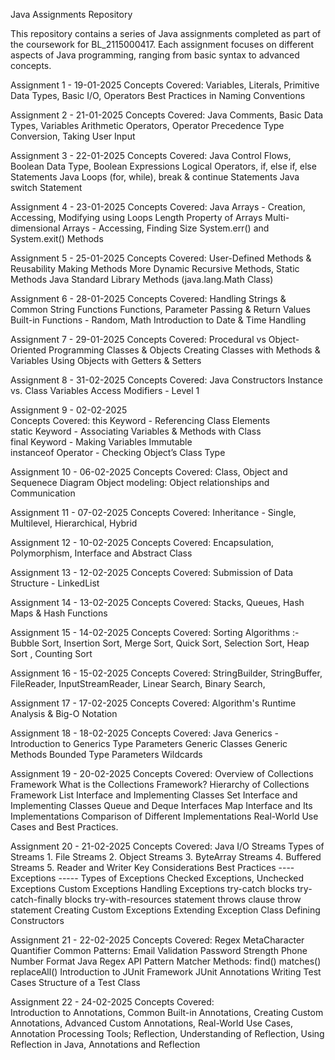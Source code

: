 Java Assignments Repository

This repository contains a series of Java assignments completed as part of the coursework for BL_2115000417. Each assignment focuses on different aspects of Java programming, ranging from basic syntax to advanced concepts.

Assignment 1 - 19-01-2025
Concepts Covered:
    Variables, Literals, Primitive Data Types, Basic I/O, Operators
    Best Practices in Naming Conventions

Assignment 2 - 21-01-2025
Concepts Covered:
    Java Comments, Basic Data Types, Variables
    Arithmetic Operators, Operator Precedence
    Type Conversion, Taking User Input

Assignment 3 - 22-01-2025
Concepts Covered:
    Java Control Flows, Boolean Data Type, Boolean Expressions
    Logical Operators, if, else if, else Statements
    Java Loops (for, while), break & continue Statements
    Java switch Statement

Assignment 4 - 23-01-2025
Concepts Covered:
    Java Arrays - Creation, Accessing, Modifying using Loops
    Length Property of Arrays
    Multi-dimensional Arrays - Accessing, Finding Size
    System.err() and System.exit() Methods

Assignment 5 - 25-01-2025
Concepts Covered:
    User-Defined Methods & Reusability
    Making Methods More Dynamic
    Recursive Methods, Static Methods
    Java Standard Library Methods (java.lang.Math Class)

Assignment 6 - 28-01-2025
Concepts Covered:
    Handling Strings & Common String Functions
    Functions, Parameter Passing & Return Values
    Built-in Functions - Random, Math
    Introduction to Date & Time Handling

Assignment 7 - 29-01-2025
Concepts Covered:
    Procedural vs Object-Oriented Programming
    Classes & Objects
    Creating Classes with Methods & Variables
    Using Objects with Getters & Setters

Assignment 8 - 31-02-2025
Concepts Covered:
    Java Constructors
    Instance vs. Class Variables
    Access Modifiers - Level 1

Assignment 9 - 02-02-2025  
Concepts Covered: 
    this Keyword - Referencing Class Elements  
    static Keyword - Associating Variables & Methods with Class  
    final Keyword - Making Variables Immutable  
    instanceof Operator - Checking Object’s Class Type  


Assignment 10 - 06-02-2025
Concepts Covered: 
    Class, Object and Sequenece Diagram
    Object modeling: Object relationships and Communication


Assignment 11 - 07-02-2025
Concepts Covered:
    Inheritance - Single, Multilevel, Hierarchical, Hybrid 

Assignment 12 - 10-02-2025
Concepts Covered:
    Encapsulation, Polymorphism, Interface and Abstract Class

Assignment 13 - 12-02-2025
Concepts Covered:
    Submission of Data Structure - LinkedList

Assignment 14 - 13-02-2025
Concepts Covered:
    Stacks, Queues, Hash Maps & Hash Functions 

Assignment 15 - 14-02-2025
Concepts Covered:
    Sorting Algorithms :- Bubble Sort, Insertion Sort, Merge Sort, Quick Sort, Selection Sort, Heap Sort , Counting Sort

Assignment 16 - 15-02-2025
Concepts Covered:
    StringBuilder, StringBuffer, FileReader, InputStreamReader, Linear Search, Binary Search,


Assignment 17 - 17-02-2025
Concepts Covered:
    Algorithm's Runtime Analysis & Big-O Notation
    

Assignment 18 - 18-02-2025
Concepts Covered:
    Java Generics - Introduction to Generics
                    Type Parameters
                    Generic Classes
                    Generic Methods
                    Bounded Type Parameters
                    Wildcards


Assignment 19 - 20-02-2025
Concepts Covered:
    Overview of Collections Framework
    What is the Collections Framework?
    Hierarchy of Collections Framework
    List Interface and Implementing Classes
    Set Interface and Implementing Classes
    Queue and Deque Interfaces
    Map Interface and Its Implementations
    Comparison of Different Implementations
    Real-World Use Cases and Best Practices.


Assignment 20 - 21-02-2025
Concepts Covered:   Java I/O Streams
                    Types of Streams
                    1. File Streams
                    2. Object Streams
                    3. ByteArray Streams
                    4. Buffered Streams
                    5. Reader and Writer
                    Key Considerations
                    Best Practices
                    ----Exceptions -----
                    Types of Exceptions
                    Checked Exceptions,
                    Unchecked Exceptions
                    Custom Exceptions
                    Handling Exceptions 
                    try-catch blocks
                    try-catch-finally blocks
                    try-with-resources statement
                    throws clause
                    throw statement
                    Creating Custom Exceptions
                    Extending Exception Class
                    Defining Constructors


Assignment 21 - 22-02-2025
Concepts Covered:
                    Regex 
                    MetaCharacter
                    Quantifier
                    Common Patterns:
                    Email Validation
                    Password Strength
                    Phone Number Format 
                    Java Regex API 
                    Pattern
                    Matcher
                    Methods:
                    find()
                    matches()
                    replaceAll()
                    Introduction to JUnit Framework
                    JUnit Annotations
                    Writing Test Cases
                    Structure of a Test Class


Assignment 22 - 24-02-2025
Concepts Covered:                 
            Introduction to Annotations, Common Built-in Annotations, Creating Custom Annotations, Advanced Custom Annotations,
            Real-World Use Cases, Annotation Processing Tools;
            Reflection,
            Understanding of Reflection,
            Using Reflection in Java,
            Annotations and Reflection
